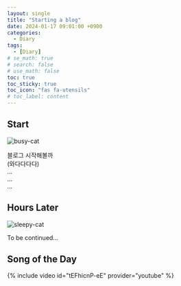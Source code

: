 ```yaml
---
layout: single
title: "Starting a blog"
date: 2024-01-17 09:01:00 +0900
categories:
  - Diary
tags:
  - [Diary]
# se_math: true
# search: false
# use_math: false
toc: true
toc_sticky: true
toc_icon: "fas fa-utensils"
# toc_label: content
---
```


## Start

![busy-cat](https://media.tenor.com/bxe8Qsx3UusAAAAM/cat.gif)

<!-- {: .img-width-half .align-center} -->

블로그 시작해볼까  
(와다다다다)  
...  
...  
...

<!-- 이미지(절대경로) -->

## Hours Later

![sleepy-cat]({{site.url}}/images/2024-01-17-starting-blog/sleepy-cat.gif)

To be continued...

## Song of the Day

{% include video id="tEFhicnP-eE" provider="youtube" %}

<!-- --- -->

<!-- # Eng -->

<!-- 한줄공지 -->
<!-- **[Notice]** This is important.
{: .notice--success} -->

<!-- 여러줄공지/개요 -->
<!-- <div class="notice">
<h4>Goal</h4>
<ul>
    <li>G1. </li>
    <li>G2. </li>
    <li>G3. </li>
</ul>
</div>
{: .notice--info} -->

<!-- Let's start a **blog**. -->

<!-- ![busy-cat](https://media.tenor.com/bxe8Qsx3UusAAAAM/cat.gif){: .img-width-half .align-center} -->

<!-- 버튼 -->
<!-- [Button](https://mmistakes.github.io/minimal-mistakes/docs/utility-classes){: .btn .btn--danger} -->

<!-- 유투브 -->

<!-- 코드 -->
<!-- ```python
print("Hello, world!")
``` -->
